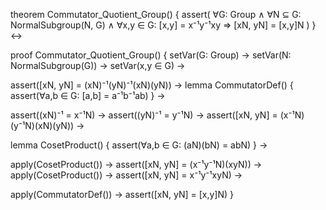 theorem Commutator_Quotient_Group() {
  assert(
    ∀G: Group ∧ 
    ∀N ⊆ G: NormalSubgroup(N, G) ∧
    ∀x,y ∈ G: [x,y] = x⁻¹y⁻¹xy ⇒
    [xN, yN] = [x,y]N
  )
} ↔

proof Commutator_Quotient_Group() {
  setVar(G: Group) →
  setVar(N: NormalSubgroup(G)) →
  setVar(x,y ∈ G) →
  
  assert([xN, yN] = (xN)⁻¹(yN)⁻¹(xN)(yN)) →
  lemma CommutatorDef() {
    assert(∀a,b ∈ G: [a,b] = a⁻¹b⁻¹ab)
  } →

  assert((xN)⁻¹ = x⁻¹N) →
  assert((yN)⁻¹ = y⁻¹N) →
  assert([xN, yN] = (x⁻¹N)(y⁻¹N)(xN)(yN)) →
  
  lemma CosetProduct() {
    assert(∀a,b ∈ G: (aN)(bN) = abN)
  } →
  
  apply(CosetProduct()) →
  assert([xN, yN] = (x⁻¹y⁻¹N)(xyN)) →
  apply(CosetProduct()) →
  assert([xN, yN] = x⁻¹y⁻¹xyN) →
  
  apply(CommutatorDef()) →
  assert([xN, yN] = [x,y]N)
}